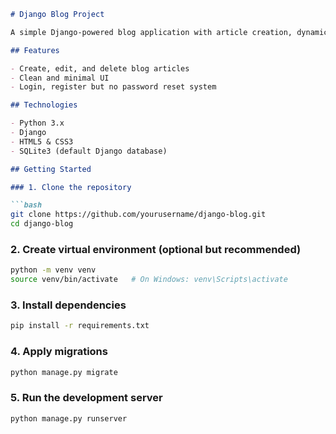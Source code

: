 ````markdown
# Django Blog Project

A simple Django-powered blog application with article creation, dynamic templates, and database integration. Perfect for learning and practicing Django web development.

## Features

- Create, edit, and delete blog articles
- Clean and minimal UI
- Login, register but no password reset system

## Technologies

- Python 3.x
- Django
- HTML5 & CSS3
- SQLite3 (default Django database)

## Getting Started

### 1. Clone the repository

```bash
git clone https://github.com/yourusername/django-blog.git
cd django-blog
````

### 2. Create virtual environment (optional but recommended)

```bash
python -m venv venv
source venv/bin/activate   # On Windows: venv\Scripts\activate
```

### 3. Install dependencies

```bash
pip install -r requirements.txt
```

### 4. Apply migrations

```bash
python manage.py migrate
```

### 5. Run the development server

```bash
python manage.py runserver
```
